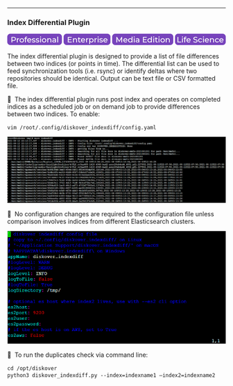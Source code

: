 ___
### Index Differential Plugin

![Image: Professional Edition Label](images/button_edition_professional.png)&nbsp;![Image: Enterprise Edition Label](images/button_edition_enterprise.png)&nbsp;![Image: AJA Diskover Media Edition Label](images/button_edition_media.png)&nbsp;![Image: Life Science Edition Label](images/button_edition_life_science.png)

The index differential plugin is designed to provide a list of file differences between two indices (or points in time). The differential list can be used to feed synchronization tools (i.e. rsync) or identify deltas where two repositories should be identical. Output can be text file or CSV formatted file.

🔴 &nbsp;The index differential plugin runs post index and operates on completed indices as a scheduled job or on demand job to provide differences between two indices. To enable:
```
vim /root/.config/diskover_indexdiff/config.yaml
```

![Image: Index Differential Plugin Enabling](images/image_plugins_indexdiff_enabling.png)

🔴 &nbsp;No configuration changes are required to the configuration file unless comparison involves indices from different Elasticsearch clusters.

![Image: Index Differential Plugin Configuration](images/image_plugins_indexdiff_configuration.png)

🔴 &nbsp;To run the duplicates check via command line:
```
cd /opt/diskover
python3 diskover_indexdiff.py --index=indexname1 –index2=indexname2
```
